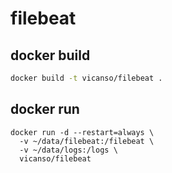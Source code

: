 # filebeat

## docker build

```bash
docker build -t vicanso/filebeat .
```

## docker run

```
docker run -d --restart=always \
  -v ~/data/filebeat:/filebeat \
  -v ~/data/logs:/logs \
  vicanso/filebeat 
```